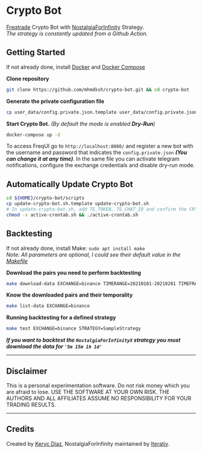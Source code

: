 # Crypto Bot

[Freqtrade](https://www.freqtrade.io/en/stable/) Crypto Bot with [NostalgiaForInfinity](https://github.com/iterativv/NostalgiaForInfinity) Strategy.<br>
*The strategy is constantly updated from a Github Action.*

## Getting Started

If not already done, install [Docker](https://docs.docker.com/engine/install/) and [Docker Compose](https://docs.docker.com/compose/install/)

**Clone repository**
```bash
git clone https://github.com/mhmdksh/crypto-bot.git && cd crypto-bot
```
**Generate the private configuration file**
```bash
cp user_data/config.private.json.template user_data/config.private.json
```
**Start Crypto Bot.** *(By default the mode is enabled **Dry-Run**)*
```bash
docker-compose up -d
```
To access FreqUI go to `http://localhost:8080/` and register a new bot with the username and password that indicates the `config.private.json` ***(You can change it at any time)***. In the same file you can activate telegram notifications, configure the exchange credentials and disable dry-run mode.


## Automatically Update Crypto Bot

```bash
cd ${HOME}/crypto-bot/scripts
cp update-crypto-bot.sh.template update-crypto-bot.sh
# In update-crypto-bot.sh, add TG_TOKEN, TG_CHAT_ID and confirm the CRYPTO_BOT_PATH
chmod -x active-crontab.sh && ./active-crontab.sh
```


## Backtesting

If not already done, install Make: `sudo apt install make`<br>
*Note: All parameters are optional, I could see their default value in the [Makefile](https://github.com/kerycdiaz/crypto-bot/blob/main/Makefile)*

**Download the pairs you need to perform backtesting**
```bash
make download-data EXCHANGE=binance TIMERANGE=20210101-20210201 TIMEFRAME='5m'
```

**Know the downloaded pairs and their temporality**
```bash
make list-data EXCHANGE=binance
```

**Running backtesting for a defined strategy**
```bash
make test EXCHANGE=binance STRATEGY=SampleStrategy
```

***If you want to backtest the `NostalgiaForInfinityX` strategy you must download the data for `'5m 15m 1h 1d'`***
____
## Disclaimer

This is a personal experimentation software. Do not risk money which
you are afraid to lose. USE THE SOFTWARE AT YOUR OWN RISK. THE AUTHORS
AND ALL AFFILIATES ASSUME NO RESPONSIBILITY FOR YOUR TRADING RESULTS.
____

## Credits

Created by [Keryc Díaz](https://www.linkedin.com/in/kerycdiaz/), NostalgiaForInfinity maintained by [Iterativ](https://github.com/iterativv).
